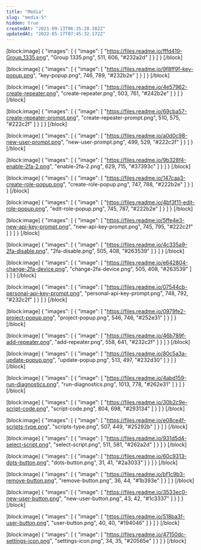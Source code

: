 ```yaml
---
title: "Media"
slug: "media-5"
hidden: true
createdAt: "2021-09-13T06:35:28.382Z"
updatedAt: "2022-05-17T07:45:32.172Z"
---
```

[block:image]
{
  "images": [
    {
      "image": [
        "https://files.readme.io/fffd419-Group_1335.png",
        "Group 1335.png",
        511,
        606,
        "#232a2d"
      ]
    }
  ]
}
[/block]

[block:image]
{
  "images": [
    {
      "image": [
        "https://files.readme.io/9f8ff9f-key-popup.png",
        "key-popup.png",
        746,
        789,
        "#232b2e"
      ]
    }
  ]
}
[/block]

[block:image]
{
  "images": [
    {
      "image": [
        "https://files.readme.io/4e57962-create-repeater.png",
        "create-repeater.png",
        503,
        761,
        "#242b2e"
      ]
    }
  ]
}
[/block]

[block:image]
{
  "images": [
    {
      "image": [
        "https://files.readme.io/69cba57-create-repeater-prompt.png",
        "create-repeater-prompt.png",
        510,
        575,
        "#222c2f"
      ]
    }
  ]
}
[/block]

[block:image]
{
  "images": [
    {
      "image": [
        "https://files.readme.io/a0d0c98-new-user-prompt.png",
        "new-user-prompt.png",
        499,
        529,
        "#222c2f"
      ]
    }
  ]
}
[/block]

[block:image]
{
  "images": [
    {
      "image": [
        "https://files.readme.io/9b328f4-enable-2fa-2.png",
        "enable-2fa-2.png",
        629,
        715,
        "#37393c"
      ]
    }
  ]
}
[/block]

[block:image]
{
  "images": [
    {
      "image": [
        "https://files.readme.io/147caa3-create-role-popup.png",
        "create-role-popup.png",
        747,
        788,
        "#222b2e"
      ]
    }
  ]
}
[/block]

[block:image]
{
  "images": [
    {
      "image": [
        "https://files.readme.io/4bf3f11-edit-role-popup.png",
        "edit-role-popup.png",
        745,
        787,
        "#222b2e"
      ]
    }
  ]
}
[/block]

[block:image]
{
  "images": [
    {
      "image": [
        "https://files.readme.io/5ffe4e3-new-api-key-prompt.png",
        "new-api-key-prompt.png",
        745,
        795,
        "#222c2f"
      ]
    }
  ]
}
[/block]

[block:image]
{
  "images": [
    {
      "image": [
        "https://files.readme.io/4c335a9-2fa-disable.png",
        "2fa-disable.png",
        505,
        408,
        "#263539"
      ]
    }
  ]
}
[/block]

[block:image]
{
  "images": [
    {
      "image": [
        "https://files.readme.io/e642804-change-2fa-device.png",
        "change-2fa-device.png",
        505,
        408,
        "#263539"
      ]
    }
  ]
}
[/block]

[block:image]
{
  "images": [
    {
      "image": [
        "https://files.readme.io/07544cb-personal-api-key-prompt.png",
        "personal-api-key-prompt.png",
        748,
        792,
        "#232c2f"
      ]
    }
  ]
}
[/block]

[block:image]
{
  "images": [
    {
      "image": [
        "https://files.readme.io/0979fe2-project-popup.png",
        "project-popup.png",
        546,
        746,
        "#252e31"
      ]
    }
  ]
}
[/block]

[block:image]
{
  "images": [
    {
      "image": [
        "https://files.readme.io/46b789f-add-repeater.png",
        "add-repeater.png",
        558,
        641,
        "#232c2f"
      ]
    }
  ]
}
[/block]

[block:image]
{
  "images": [
    {
      "image": [
        "https://files.readme.io/80c5a3a-update-popup.png",
        "update-popup.png",
        513,
        497,
        "#232d30"
      ]
    }
  ]
}
[/block]

[block:image]
{
  "images": [
    {
      "image": [
        "https://files.readme.io/4abd159-run-diagnostics.png",
        "run-diagnostics.png",
        1013,
        778,
        "#262e31"
      ]
    }
  ]
}
[/block]

[block:image]
{
  "images": [
    {
      "image": [
        "https://files.readme.io/30b2c9e-script-code.png",
        "script-code.png",
        804,
        698,
        "#293134"
      ]
    }
  ]
}
[/block]

[block:image]
{
  "images": [
    {
      "image": [
        "https://files.readme.io/e08ce4f-scripts-type.png",
        "scripts-type.png",
        507,
        449,
        "#25292b"
      ]
    }
  ]
}
[/block]

[block:image]
{
  "images": [
    {
      "image": [
        "https://files.readme.io/931d5d4-select-script.png",
        "select-script.png",
        511,
        581,
        "#262a2d"
      ]
    }
  ]
}
[/block]

[block:image]
{
  "images": [
    {
      "image": [
        "https://files.readme.io/60c9313-dots-button.png",
        "dots-button.png",
        31,
        41,
        "#2a3033"
      ]
    }
  ]
}
[/block]

[block:image]
{
  "images": [
    {
      "image": [
        "https://files.readme.io/bf1c9b3-remove-button.png",
        "remove-button.png",
        36,
        44,
        "#1b393e"
      ]
    }
  ]
}
[/block]

[block:image]
{
  "images": [
    {
      "image": [
        "https://files.readme.io/3533ec0-new-user-button.png",
        "new-user-button.png",
        43,
        42,
        "#1c3337"
      ]
    }
  ]
}
[/block]

[block:image]
{
  "images": [
    {
      "image": [
        "https://files.readme.io/518ba3f-user-button.png",
        "user-button.png",
        40,
        40,
        "#194046"
      ]
    }
  ]
}
[/block]

[block:image]
{
  "images": [
    {
      "image": [
        "https://files.readme.io/47150dc-settings-icon.png",
        "settings-icon.png",
        34,
        35,
        "#20565e"
      ]
    }
  ]
}
[/block]